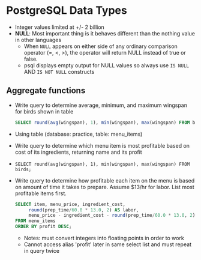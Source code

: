 # PostgreSQL Data Types
- Integer values limited at +/- 2 billion
- **NULL**: Most important thing is it behaves different than the nothing value in other languages
  - When `NULL` appears on either side of any ordinary comparison operator (=, <, >), the operator will return NULL instead of true or false.
  - psql displays empty output for NULL values so always use `IS NULL` AND `IS NOT NULL` constructs
  
## Aggregate functions
- Write query to determine average, minimum, and maximum wingspan for birds shown in table
  ```sql
  SELECT round(avg(wingspan), 1), min(wingspan), max(wingspan) FROM birds;
  ```

- Using table (database: practice, table: menu_items)
- Write query to determine which menu item is most profitable based on cost of its ingredients, returning name and its profit
- ``` SELECT round(avg(wingspan), 1), min(wingspan), max(wingspan) FROM birds; ```

- Write query to determine how profitable each item on the menu is based on amount of time it takes to prepare. Assume $13/hr for labor.  List most profitable items first.
  ```sql
  SELECT item, menu_price, ingredient_cost,
       round(prep_time/60.0 * 13.0, 2) AS labor,
       menu_price - ingredient_cost - round(prep_time/60.0 * 13.0, 2) AS profit
  FROM menu_items
  ORDER BY profit DESC;
  ```
  - Notes: must convert integers into floating points in order to work
  - Cannot access alias 'profit' later in same select list and must repeat in query twice